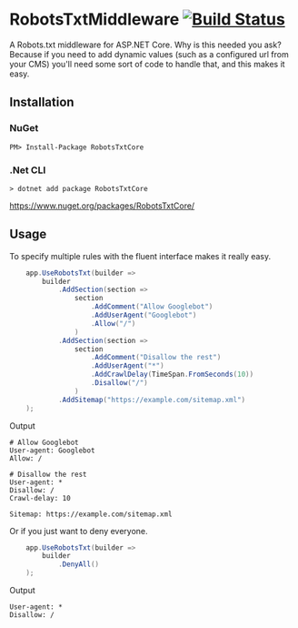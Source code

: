 # RobotsTxtMiddleware [![Build Status](https://travis-ci.com/karl-sjogren/robots-txt-middleware.svg?branch=master)](https://travis-ci.com/karl-sjogren/robots-txt-middleware)

A Robots.txt middleware for ASP.NET Core. Why is this needed you ask? Because if you need to add dynamic values (such as a configured url from your CMS) you'll need some sort of code to handle that, and this makes it easy.

## Installation

### NuGet
```
PM> Install-Package RobotsTxtCore
```

### .Net CLI
```
> dotnet add package RobotsTxtCore
```

https://www.nuget.org/packages/RobotsTxtCore/

## Usage
To specify multiple rules with the fluent interface makes it really easy.

```csharp
    app.UseRobotsTxt(builder =>
        builder
            .AddSection(section => 
                section
                    .AddComment("Allow Googlebot")
                    .AddUserAgent("Googlebot")
                    .Allow("/")
                )
            .AddSection(section => 
                section
                    .AddComment("Disallow the rest")
                    .AddUserAgent("*")
                    .AddCrawlDelay(TimeSpan.FromSeconds(10))
                    .Disallow("/")
                )
            .AddSitemap("https://example.com/sitemap.xml")
    );
```

Output

```
# Allow Googlebot
User-agent: Googlebot
Allow: /

# Disallow the rest
User-agent: *
Disallow: /
Crawl-delay: 10

Sitemap: https://example.com/sitemap.xml
```

Or if you just want to deny everyone.

```csharp
    app.UseRobotsTxt(builder =>
        builder
            .DenyAll()
    );
```

Output
```
User-agent: *
Disallow: /
```
